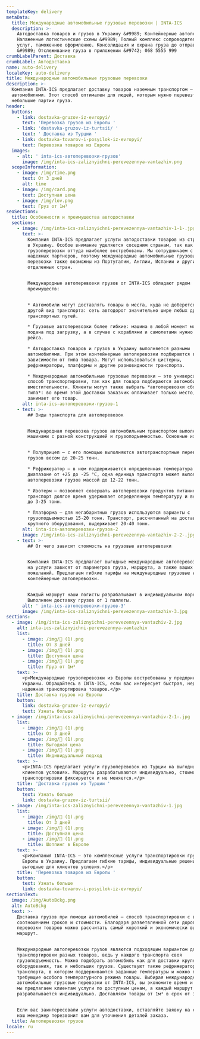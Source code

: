 ```yaml
---
templateKey: delivery
metaData:
  title: Международные автомобильные грузовые перевозки | INTA-ICS
  description: >-
    Автодоставка товаров и грузов в Украину &#9989; Контейнерные автоперевозки.
    Налаженные логистические схемы &#9989; Полный комплекс сопроводительных
    услуг, таможенное оформление. Консолидация и охрана груза до отправки
    &#9989; Отслеживание груза в приложении &#9742; 068 5555 999
crumbLabelParent: Доставка
crumbLabel: Автодоставка
name: auto-delivery
localeKey: auto-delivery
title: Международные автомобильные грузовые перевозки
description: >-
  Компания INTA-ICS предлагает доставку товаров наземным транспортом —
  автомобилями. Этот способ оптимален для людей, которым нужно перевезти
  небольшие партии груза.
header:
  buttons:
    - link: dostavka-gruzov-iz-evropyi/
      text: 'Перевозка грузов из Европы '
    - link: 'dostavka-gruzov-iz-turtsii/ '
      text: ' Доставка из Турции '
    - link: dostavka-tovarov-i-posyilok-iz-evropyi/
      text: Перевозка товаров из Европы
  images:
    - alt: ' inta-ics-автоперевозки-грузов'
      image: /img/inta-ics-zaliznyichni-perevezennya-vantazhiv.png
  scopeInformation:
    - image: /img/time.png
      text: От 3 дней
      alt: time
    - image: /img/card.png
      text: Доступная цена
    - image: /img/lov.png
      text: Груз от 1м³
seoSections:
  title: Особенности и преимущества автодоставки
  sections:
    - image: /img/inta-ics-zaliznyichni-perevezennya-vantazhiv-1-1-.jpg
      text: >-
        Компания INTA-ICS предлагает услуги автодоставки товаров из стран Европы
        в Украину. Особое внимание уделяется соседним странам, так как подобные
        грузоперевозки оттуда наиболее востребованы. Мы сотрудничаем с рядом
        надежных партнеров, поэтому международные автомобильные грузовые
        перевозки также возможны из Португалии, Англии, Испании и других
        отдаленных стран.


        Международные автоперевозки грузов от INTA-ICS обладают рядом
        преимуществ:


        * Автомобили могут доставлять товары в места, куда не доберется никакой
        другой вид транспорта: сеть автодорог значительно шире любых других
        транспортных путей.

        * Грузовые автоперевозки более гибкие: машина в любой момент может быть
        подана под загрузку, а в случае с кораблями и самолетами нужно ждать
        рейса.

        * Автодоставка товаров и грузов в Украину выполняется разными
        автомобилями. При этом контейнерные автоперевозки подбираются в
        зависимости от типа товара. Могут использоваться цистерны,
        рефрижераторы, платформы и другие разновидности транспорта.

        * Международные автомобильные грузовые перевозки — это универсальный
        способ транспортировки, так как для товара подбираются автомобили разной
        вместительности. Клиенты могут также выбрать *автоперевозки сборного
        типа*: во время этой доставки заказчик оплачивает только место, которое
        занимает его товар.
      alt: inta-ics-автоперевозки-грузов-1
    - text: >-
        ## Виды транспорта для автоперевозок


        Международная перевозка грузов автомобильным транспортом выполняется
        машинами с разной конструкцией и грузоподъемностью. Основные из них:


        * Полуприцеп — с его помощью выполняются автотранспортные перевозки
        грузов весом до 20-25 тонн.

        * Рефрижератор — в нем поддерживается определенная температура в
        диапазоне от +25 до -25 °C, одна единица транспорта может выполнять
        автоперевозки грузов массой до 12-22 тонн.

        * Изотерм — позволяет совершать автоперевозки продуктов питания, так как
        транспорт долгое время удерживает определенную температуру и выдерживает
        до 3-25 тонн.

        * Платформа — для негабаритных грузов используются варианты с
        грузоподъемностью 15-20 тонн. Транспорт, рассчитанный на доставку
        крупного оборудования, выдерживает 20-40 тонн.
      alt: inta-ics-автоперевозки-грузов-2
      image: /img/inta-ics-zaliznyichni-perevezennya-vantazhiv-2-2-.jpg
    - text: >-
        ## От чего зависит стоимость на грузовые автоперевозки


        Компания INTA-ICS предлагает выгодные международные автоперевозки: цены
        на услуги зависят от параметров груза, маршрута, а также ваших личных
        пожеланий. Предлагаем гибкие тарифы на международные грузовые и
        контейнерные автоперевозки.


        Каждый маршрут наши логисты разрабатывают в индивидуальном порядке.
        Выполняем доставку грузов от 1 паллеты.
      alt: ' inta-ics-автоперевозки-грузов-3'
      image: /img/inta-ics-zaliznyichni-perevezennya-vantazhiv-3.jpg
sections:
  - image: /img/inta-ics-zaliznyichni-perevezennya-vantazhiv-2.jpg
    alt: inta-ics-zaliznyichni-perevezennya-vantazhiv
    list:
      - image: /img/ (1).png
        title: От 3 дней
      - image: /img/ (1).png
        title: Доступная цена
      - image: /img/ (1).png
        title: Груз от 1м³
    text: >-
      <p>Международные грузоперевозки из Европы востребованы у предпринимателей
      Украины. Обращайтесь в INTA-ICS, если вас интересует быстрая, недорогая и
      надежная транспортировка товаров.</p>
    title: Доставка грузов из Европы
    button:
      link: dostavka-gruzov-iz-evropyi/
      text: Узнать больше
  - image: /img/inta-ics-zaliznyichni-perevezennya-vantazhiv-2-1-.jpg
    list:
      - image: /img/ (1).png
        title: От 3 дней
      - image: /img/ (1).png
        title: Выгодная цена
      - image: /img/ (1).png
        title: Индивидуальный подход
    text: >-
      <p>INTA-ICS предлагает услуги грузоперевозок из Турции на выгодных для
      клиентов условиях. Маршруты разрабатываются индивидуально, стоимость
      транспортировки фиксируется и не меняется.</p>
    title: 'Доставка грузов из Турции '
    button:
      text: Узнать больше
      link: dostavka-gruzov-iz-turtsii/
  - image: /img/inta-ics-zaliznyichni-perevezennya-vantazhiv-1.jpg
    list:
      - image: /img/ (1).png
        title: От 3 дней
      - image: /img/ (1).png
        title: Доступная цена
      - image: /img/ (1).png
        title: Шоппинг в Европе
    text: >-
      <p>Компания INTA-ICS — это комплексные услуги транспортировки грузов из
      Европы в Украину. Предлагаем гибкие тарифы, индивидуальные решения и
      выгодные для клиентов условия.</p>
    title: 'Перевозка товаров из Европы '
    button:
      text: Узнать больше
      link: dostavka-tovarov-i-posyilok-iz-evropyi/
sectionText:
  image: /img/AutoBckg.png
  alt: AutoBckg
  text: >-
    Доставка грузов при помощи автомобилей — способ транспортировки с выгодным
    соотношением сроков и стоимости. Благодаря разветвленной сети дорог, для
    перевозки товаров можно рассчитать самый короткий и экономически выгодный
    маршрут.


    Международные автоперевозки грузов являются подходящим вариантом для
    транспортировки разных товаров, ведь у каждого транспорта своя
    грузоподъемность. Можно подобрать автомобиль как для доставки крупного
    оборудования, так и небольших грузов. Существуют также рефрижераторы — вид
    транспорта, в котором поддерживаются заданные температуры и можно перевозить
    требующие особого температурного режима товары. Выбирая международные
    автомобильные грузовые перевозки от INTA-ICS, вы экономите время и деньги:
    мы предлагаем клиентам услуги по доступным ценам, а каждый маршрут
    разрабатывается индивидуально. Доставляем товары от 1м³ в срок от 3 суток.


    Если вас заинтересовали услуги автодоставки, оставляйте заявку на сайте, и
    наш менеджер перезвонит вам для уточнения деталей заказа.
  title: Автоперевозки грузов
locale: ru
---
```

